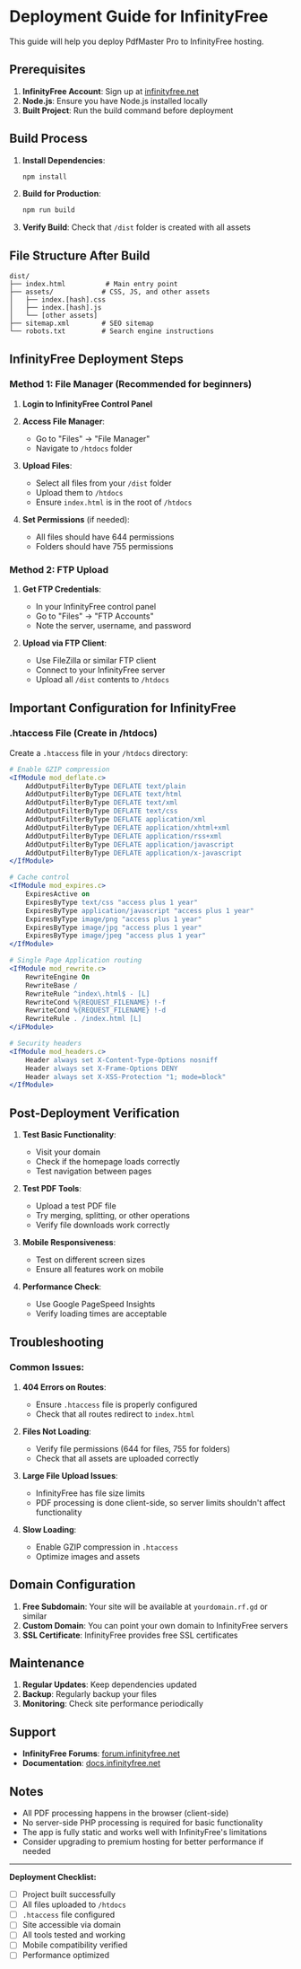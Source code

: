 
# Deployment Guide for InfinityFree

This guide will help you deploy PdfMaster Pro to InfinityFree hosting.

## Prerequisites

1. **InfinityFree Account**: Sign up at [infinityfree.net](https://infinityfree.net)
2. **Node.js**: Ensure you have Node.js installed locally
3. **Built Project**: Run the build command before deployment

## Build Process

1. **Install Dependencies**:
   ```bash
   npm install
   ```

2. **Build for Production**:
   ```bash
   npm run build
   ```

3. **Verify Build**: Check that `/dist` folder is created with all assets

## File Structure After Build

```
dist/
├── index.html          # Main entry point
├── assets/            # CSS, JS, and other assets
│   ├── index.[hash].css
│   ├── index.[hash].js
│   └── [other assets]
├── sitemap.xml        # SEO sitemap
└── robots.txt         # Search engine instructions
```

## InfinityFree Deployment Steps

### Method 1: File Manager (Recommended for beginners)

1. **Login to InfinityFree Control Panel**
2. **Access File Manager**:
   - Go to "Files" → "File Manager"
   - Navigate to `/htdocs` folder

3. **Upload Files**:
   - Select all files from your `/dist` folder
   - Upload them to `/htdocs`
   - Ensure `index.html` is in the root of `/htdocs`

4. **Set Permissions** (if needed):
   - All files should have 644 permissions
   - Folders should have 755 permissions

### Method 2: FTP Upload

1. **Get FTP Credentials**:
   - In your InfinityFree control panel
   - Go to "Files" → "FTP Accounts"
   - Note the server, username, and password

2. **Upload via FTP Client**:
   - Use FileZilla or similar FTP client
   - Connect to your InfinityFree server
   - Upload all `/dist` contents to `/htdocs`

## Important Configuration for InfinityFree

### .htaccess File (Create in /htdocs)

Create a `.htaccess` file in your `/htdocs` directory:

```apache
# Enable GZIP compression
<IfModule mod_deflate.c>
    AddOutputFilterByType DEFLATE text/plain
    AddOutputFilterByType DEFLATE text/html
    AddOutputFilterByType DEFLATE text/xml
    AddOutputFilterByType DEFLATE text/css
    AddOutputFilterByType DEFLATE application/xml
    AddOutputFilterByType DEFLATE application/xhtml+xml
    AddOutputFilterByType DEFLATE application/rss+xml
    AddOutputFilterByType DEFLATE application/javascript
    AddOutputFilterByType DEFLATE application/x-javascript
</IfModule>

# Cache control
<IfModule mod_expires.c>
    ExpiresActive on
    ExpiresByType text/css "access plus 1 year"
    ExpiresByType application/javascript "access plus 1 year"
    ExpiresByType image/png "access plus 1 year"
    ExpiresByType image/jpg "access plus 1 year"
    ExpiresByType image/jpeg "access plus 1 year"
</IfModule>

# Single Page Application routing
<IfModule mod_rewrite.c>
    RewriteEngine On
    RewriteBase /
    RewriteRule ^index\.html$ - [L]
    RewriteCond %{REQUEST_FILENAME} !-f
    RewriteCond %{REQUEST_FILENAME} !-d
    RewriteRule . /index.html [L]
</iFModule>

# Security headers
<IfModule mod_headers.c>
    Header always set X-Content-Type-Options nosniff
    Header always set X-Frame-Options DENY
    Header always set X-XSS-Protection "1; mode=block"
</IfModule>
```

## Post-Deployment Verification

1. **Test Basic Functionality**:
   - Visit your domain
   - Check if the homepage loads correctly
   - Test navigation between pages

2. **Test PDF Tools**:
   - Upload a test PDF file
   - Try merging, splitting, or other operations
   - Verify file downloads work correctly

3. **Mobile Responsiveness**:
   - Test on different screen sizes
   - Ensure all features work on mobile

4. **Performance Check**:
   - Use Google PageSpeed Insights
   - Verify loading times are acceptable

## Troubleshooting

### Common Issues:

1. **404 Errors on Routes**:
   - Ensure `.htaccess` file is properly configured
   - Check that all routes redirect to `index.html`

2. **Files Not Loading**:
   - Verify file permissions (644 for files, 755 for folders)
   - Check that all assets are uploaded correctly

3. **Large File Upload Issues**:
   - InfinityFree has file size limits
   - PDF processing is done client-side, so server limits shouldn't affect functionality

4. **Slow Loading**:
   - Enable GZIP compression in `.htaccess`
   - Optimize images and assets

## Domain Configuration

1. **Free Subdomain**: Your site will be available at `yourdomain.rf.gd` or similar
2. **Custom Domain**: You can point your own domain to InfinityFree servers
3. **SSL Certificate**: InfinityFree provides free SSL certificates

## Maintenance

1. **Regular Updates**: Keep dependencies updated
2. **Backup**: Regularly backup your files
3. **Monitoring**: Check site performance periodically

## Support

- **InfinityFree Forums**: [forum.infinityfree.net](https://forum.infinityfree.net)
- **Documentation**: [docs.infinityfree.net](https://docs.infinityfree.net)

## Notes

- All PDF processing happens in the browser (client-side)
- No server-side PHP processing is required for basic functionality
- The app is fully static and works well with InfinityFree's limitations
- Consider upgrading to premium hosting for better performance if needed

---

**Deployment Checklist:**
- [ ] Project built successfully
- [ ] All files uploaded to `/htdocs`
- [ ] `.htaccess` file configured
- [ ] Site accessible via domain
- [ ] All tools tested and working
- [ ] Mobile compatibility verified
- [ ] Performance optimized
